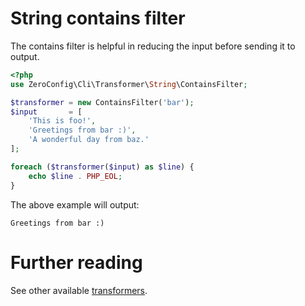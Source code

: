 # String contains filter

The contains filter is helpful in reducing the input before sending it to output.

```php
<?php
use ZeroConfig\Cli\Transformer\String\ContainsFilter;

$transformer = new ContainsFilter('bar');
$input       = [
    'This is foo!',
    'Greetings from bar :)',
    'A wonderful day from baz.'
];

foreach ($transformer($input) as $line) {
    echo $line . PHP_EOL;
}
```

The above example will output:

```
Greetings from bar :)
```

# Further reading

See other available [transformers](../../transformers.md).
